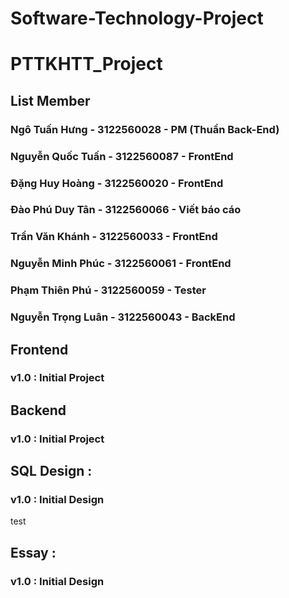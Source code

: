 # Software-Technology-Project
# PTTKHTT_Project
## List Member
### Ngô Tuấn Hưng       - 3122560028  - PM (Thuần Back-End)
### Nguyễn Quốc Tuấn    - 3122560087  - FrontEnd
### Đặng Huy Hoàng      - 3122560020  - FrontEnd
### Đào Phú Duy Tân     - 3122560066  - Viết báo cáo
### Trần Văn Khánh      - 3122560033  - FrontEnd
### Nguyễn Minh Phúc    - 3122560061  - FrontEnd
### Phạm Thiên Phú      - 3122560059  - Tester
### Nguyễn Trọng Luân   - 3122560043  - BackEnd

## Frontend 
### v1.0 : Initial Project 

## Backend 
### v1.0 : Initial Project 

## SQL Design :
### v1.0 : Initial Design 
test

## Essay :
### v1.0 : Initial Design 

